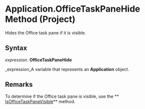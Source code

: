 
# Application.OfficeTaskPaneHide Method (Project)

Hides the Office task pane if it is visible.


## Syntax

 _expression_. **OfficeTaskPaneHide**

 _expression_A variable that represents an  **Application** object.


## Remarks

To determine if the Office task pane is visible, use the  ** [IsOfficeTaskPaneVisible](822ad2fd-de35-8340-7b24-56e59fb874b4.md)** method.

